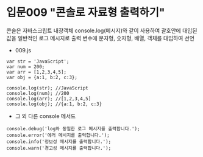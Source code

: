 # 입문009 "콘솔로 자료형 출력하기"

콘솔은 자바스크립트 내장객체
console.log(메시지)와 같이 사용하여 괄호안에 대입된 값을 일반적인 로그 메시지로 출력
변수에 문자형, 숫자형, 배열, 객체를 대입하여 선언

- 009.js
```
var str = 'JavaScript';
var num = 200;
var arr = [1,2,3,4,5];
var obj = {a:1, b:2, c:3};

console.log(str); //JavaScript
console.log(num); //200
console.log(arr); //[1,2,3,4,5]
console.log(obj); //{a:1, b:2, c:3}
```

- 그 외 다른 console 메서드
```
console.debug('log와 동일한 로그 메시지를 출력합니다.');
console.error('에러 메시지를 출력합니다.');
console.info('정보성 메시지를 출력합니다.');
console.warn('경고성 메시지를 출력합니다.');
```
